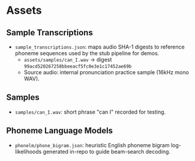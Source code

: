 # Assets

## Sample Transcriptions

- `sample_transcriptions.json`: maps audio SHA-1 digests to reference phoneme sequences used by the stub pipeline for demos.
  - `assets/samples/can_I.wav` → digest `99acd520267258bbeeacf5fc0e3e1c17452ae69b`
  - Source audio: internal pronunciation practice sample (16kHz mono WAV).

## Samples

- `samples/can_I.wav`: short phrase "can I" recorded for testing.

## Phoneme Language Models

- `phonelm/phone_bigram.json`: heuristic English phoneme bigram log-likelihoods generated in-repo to guide beam-search decoding.
